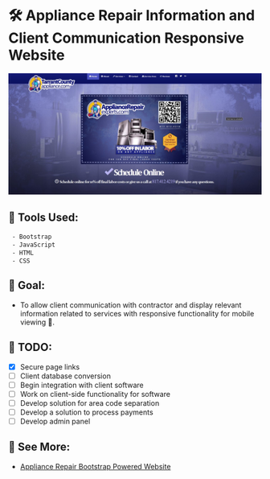 # 🛠 Appliance Repair Information and Client Communication Responsive Website

![Site](https://raw.githubusercontent.com/jpdsnz/jpdsnz/main/appliance.jpg)

## 🔧 Tools Used:
     - Bootstrap 
     - JavaScript
     - HTML
     - CSS 

## 🥅 Goal: 
 - To allow client communication with contractor and display relevant information related to services with responsive functionality for mobile viewing 📲.
 
## 📝 TODO: 
  - [x] Secure page links
  - [ ] Client database conversion
  - [ ] Begin integration with client software
  - [ ] Work on client-side functionality for software
  - [ ] Develop solution for area code separation
  - [ ] Develop a solution to process payments
  - [ ] Develop admin panel
  
 ## 👀 See More:
 - [Appliance Repair Bootstrap Powered Website](https://www.appliance-repair-experts.com "Bootstrap Powered Website")
